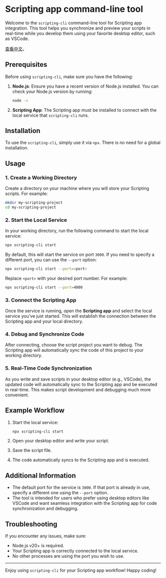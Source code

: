 # Scripting app command-line tool

Welcome to the `scripting-cli` command-line tool for Scripting app integration. This tool helps you synchronize and preview your scripts in real-time while you develop them using your favorite desktop editor, such as VSCode.

[查看中文](./README_zh.md)。

## Prerequisites

Before using `scripting-cli`, make sure you have the following:

1. **Node.js**: Ensure you have a recent version of Node.js installed. You can check your Node.js version by running:
   ```bash
   node -v
   ```

2. **Scripting App**: The Scripting app must be installed to connect with the local service that `scripting-cli` runs.

## Installation

To use the `scripting-cli`, simply use it via `npx`. There is no need for a global installation.

## Usage

### 1. Create a Working Directory

Create a directory on your machine where you will store your Scripting scripts. For example:
```bash
mkdir my-scripting-project
cd my-scripting-project
```

### 2. Start the Local Service

In your working directory, run the following command to start the local service:

```bash
npx scripting-cli start
```

By default, this will start the service on port `3000`. If you need to specify a different port, you can use the `--port` option:

```bash
npx scripting-cli start --port=<port>
```

Replace `<port>` with your desired port number. For example:
```bash
npx scripting-cli start --port=4000
```

### 3. Connect the Scripting App

Once the service is running, open the **Scripting app** and select the local service you've just started. This will establish the connection between the Scripting app and your local directory.

### 4. Debug and Synchronize Code

After connecting, choose the script project you want to debug. The Scripting app will automatically sync the code of this project to your working directory.

### 5. Real-Time Code Synchronization

As you write and save scripts in your desktop editor (e.g., VSCode), the updated code will automatically sync to the Scripting app and be executed in real-time. This makes script development and debugging much more convenient.

## Example Workflow

1. Start the local service:
   ```bash
   npx scripting-cli start
   ```

2. Open your desktop editor and write your script.

3. Save the script file.

4. The code automatically syncs to the Scripting app and is executed.

## Additional Information

- The default port for the service is `3000`. If that port is already in use, specify a different one using the `--port` option.
- The tool is intended for users who prefer using desktop editors like VSCode and want seamless integration with the Scripting app for code synchronization and debugging.

## Troubleshooting

If you encounter any issues, make sure:

- Node.js v20+ is required.
- Your Scripting app is correctly connected to the local service.
- No other processes are using the port you wish to use.

---

Enjoy using `scripting-cli` for your Scripting app workflow! Happy coding!